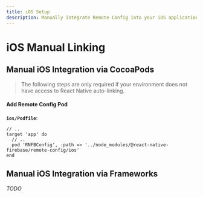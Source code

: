 ```yaml
---
title: iOS Setup
description: Manually integrate Remote Config into your iOS application.
---
```


# iOS Manual Linking

## Manual iOS Integration via CocoaPods

> The following steps are only required if your environment does not have access to React Native
> auto-linking.

#### Add Remote Config Pod

**`ios/Podfile`**:

```ruby{4}
// ..
target 'app' do
  // ..
  pod 'RNFBConfig', :path => '../node_modules/@react-native-firebase/remote-config/ios'
end
```

## Manual iOS Integration via Frameworks

_TODO_
